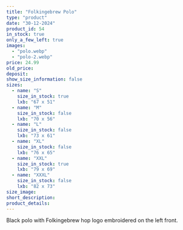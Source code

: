```yaml
---
title: "Folkingebrew Polo"
type: "product"
date: "30-12-2024"
product_id: 54
in_stock: true
only_a_few_left: true
images:
  - "polo.webp"
  - "polo-2.webp"
price: 24.99
old_price:
deposit:
show_size_information: false
sizes:
  - name: "S"
    size_in_stock: true
    lxb: "67 x 51"
  - name: "M"
    size_in_stock: false
    lxb: "70 x 56"
  - name: "L"
    size_in_stock: false
    lxb: "73 x 61"
  - name: "XL"
    size_in_stock: false
    lxb: "76 x 65"
  - name: "XXL"
    size_in_stock: true
    lxb: "79 x 69"
  - name: "XXXL"
    size_in_stock: false
    lxb: "82 x 73"
size_image:
short_description: 
product_details: 
---
```


Black polo with Folkingebrew hop logo embroidered on the left front.
